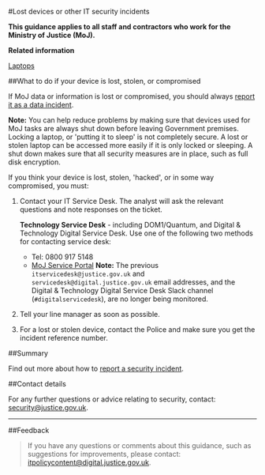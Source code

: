#Lost devices or other IT security incidents

**This guidance applies to all staff and contractors who work for the Ministry of Justice (MoJ).**

**Related information**  


[Laptops](https://security-guidance.service.justice.gov.uk/laptops/)

##What to do if your device is lost, stolen, or compromised

If MoJ data or information is lost or compromised, you should always [report it as a data incident](/guidance/security/report-a-security-incident/).

**Note:** You can help reduce problems by making sure that devices used for MoJ tasks are always shut down before leaving Government premises. Locking a laptop, or 'putting it to sleep' is not completely secure. A lost or stolen laptop can be accessed more easily if it is only locked or sleeping. A shut down makes sure that all security measures are in place, such as full disk encryption.

If you think your device is lost, stolen, 'hacked', or in some way compromised, you must:

1.  Contact your IT Service Desk. The analyst will ask the relevant questions and note responses on the ticket.

    **Technology Service Desk** - including DOM1/Quantum, and Digital & Technology Digital Service Desk. Use one of the following two methods for contacting service desk:

    * Tel: 0800 917 5148
    * [MoJ Service Portal](https://mojprod.service-now.com/moj_sp)
    **Note:** The previous `itservicedesk@justice.gov.uk` and `servicedesk@digital.justice.gov.uk` email addresses, and the Digital & Technology Digital Service Desk Slack channel (`#digitalservicedesk`), are no longer being monitored.

2.  Tell your line manager as soon as possible.
3.  For a lost or stolen device, contact the Police and make sure you get the incident reference number.

##Summary

Find out more about how to [report a security incident](/guidance/security/report-a-security-incident/).

##Contact details

For any further questions or advice relating to security, contact: [security@justice.gov.uk](mailto:security@justice.gov.uk).

---

##Feedback

> If you have any questions or comments about this guidance, such as suggestions for improvements, please contact: [itpolicycontent@digital.justice.gov.uk](mailto:itpolicycontent@digital.justice.gov.uk).

